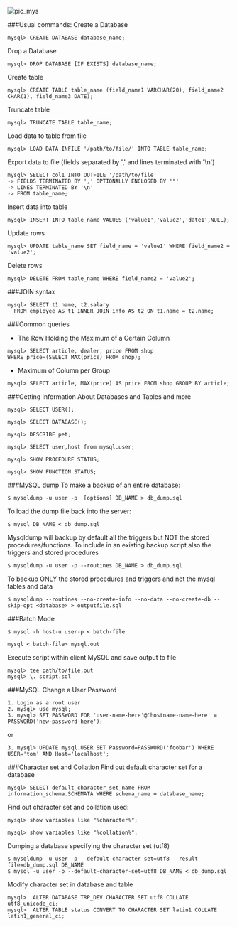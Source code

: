 ![pic_mys](https://upload.wikimedia.org/wikipedia/en/6/62/MySQL.svg)

###Usual commands: 
Create a Database
```
mysql> CREATE DATABASE database_name;
```
Drop a Database
```
mysql> DROP DATABASE [IF EXISTS] database_name;
```
Create table
```
mysql> CREATE TABLE table_name (field_name1 VARCHAR(20), field_name2 CHAR(1), field_name3 DATE);
```
Truncate table
```
mysql> TRUNCATE TABLE table_name;
```
Load data to table from file
```
mysql> LOAD DATA INFILE '/path/to/file/' INTO TABLE table_name;
```
Export data to file (fields separated by ',' and lines terminated with '\n')
```
mysql> SELECT col1 INTO OUTFILE '/path/to/file'
-> FIELDS TERMINATED BY ',' OPTIONALLY ENCLOSED BY '"'
-> LINES TERMINATED BY '\n'
-> FROM table_name;
```
Insert data into table
```
mysql> INSERT INTO table_name VALUES ('value1','value2','date1',NULL);
```
Update rows
```
mysql> UPDATE table_name SET field_name = 'value1' WHERE field_name2 = 'value2';
```
Delete rows
```
mysql> DELETE FROM table_name WHERE field_name2 = 'value2';

```

###JOIN syntax
```
mysql> SELECT t1.name, t2.salary
  FROM employee AS t1 INNER JOIN info AS t2 ON t1.name = t2.name;
```

###Common queries
- The Row Holding the Maximum of a Certain Column
```
mysql> SELECT article, dealer, price FROM shop
WHERE price=(SELECT MAX(price) FROM shop);
```
- Maximum of Column per Group
```
mysql> SELECT article, MAX(price) AS price FROM shop GROUP BY article;
```

###Getting Information About Databases and Tables and more
```
mysql> SELECT USER();
```
```
mysql> SELECT DATABASE();
```
```
mysql> DESCRIBE pet;
```
```
mysql> SELECT user,host from mysql.user;
```
```
mysql> SHOW PROCEDURE STATUS;
```
```
mysql> SHOW FUNCTION STATUS;
```

###MySQL dump
To make a backup of an entire database:
```
$ mysqldump -u user -p  [options] DB_NAME > db_dump.sql
```
To load the dump file back into the server:
```
$ mysql DB_NAME < db_dump.sql
```
Mysqldump will backup by default all the triggers but NOT the stored procedures/functions. To include in an existing backup script also the triggers and stored procedures
```
$ mysqldump -u user -p --routines DB_NAME > db_dump.sql
```
To backup ONLY the stored procedures and triggers and not the mysql tables and data
```
$ mysqldump --routines --no-create-info --no-data --no-create-db --skip-opt <database> > outputfile.sql
```

###Batch Mode
```
$ mysql -h host-u user-p < batch-file
```
```
mysql < batch-file> mysql.out
```
Execute script within client MySQL and save output to file
```
mysql> tee path/to/file.out
mysql> \. script.sql
```

###MySQL Change a User Password
```
1. Login as a root user
2. mysql> use mysql;
3. mysql> SET PASSWORD FOR 'user-name-here'@'hostname-name-here' = PASSWORD('new-password-here');
```
or
```
3. mysql> UPDATE mysql.USER SET Password=PASSWORD('foobar') WHERE USER='tom' AND Host='localhost';
```

###Character set and Collation
Find out default character set for a database
```
mysql> SELECT default_character_set_name FROM information_schema.SCHEMATA WHERE schema_name = database_name;
```
Find out character set and collation used:
```
mysql> show variables like "%character%";
```
```
mysql> show variables like "%collation%";
```
Dumping a database specifying the character set (utf8)
```
$ mysqldump -u user -p --default-character-set=utf8 --result-file=db_dump.sql DB_NAME
$ mysql -u user -p --default-character-set=utf8 DB_NAME < db_dump.sql
```
Modify character set in database and table
```
mysql>  ALTER DATABASE TRP_DEV CHARACTER SET utf8 COLLATE utf8_unicode_ci;
mysql>  ALTER TABLE status CONVERT TO CHARACTER SET latin1 COLLATE latin1_general_ci;
```
